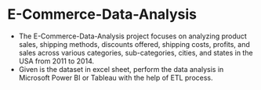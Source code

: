 # E-Commerce-Data-Analysis 
- The E-Commerce-Data-Analysis project focuses on analyzing product sales, shipping methods, discounts offered, shipping costs, profits, and sales across various categories, sub-categories, cities, and states in the USA from 2011 to 2014.
- Given is the dataset in excel sheet, perform the data analysis in Microsoft Power BI or Tableau with the help of ETL process.
